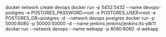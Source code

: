 docker network create devops
docker run -p 5432:5432 --name devops-postgres -e POSTGRES_PASSWORD=root -e POSTGRES_USER=root -e POSTGRES_DB=postgres -d --network devops postgres 
docker run -p 5000:8080 -p 50000:50000 -d --name jenkins jenkins/jenkins:lts-jdk11
docker run --network devops --name webapp -p 8080:8080 -d webapp
